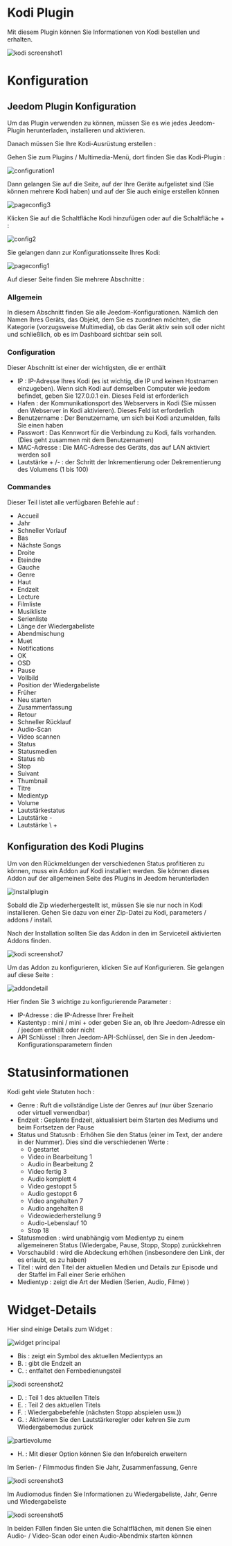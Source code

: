 # Kodi Plugin

Mit diesem Plugin können Sie Informationen von Kodi bestellen und erhalten.

![kodi screenshot1](../images/kodi_screenshot1.jpg)

# Konfiguration 

## Jeedom Plugin Konfiguration

Um das Plugin verwenden zu können, müssen Sie es wie jedes Jeedom-Plugin herunterladen, installieren und aktivieren.

Danach müssen Sie Ihre Kodi-Ausrüstung erstellen :

Gehen Sie zum Plugins / Multimedia-Menü, dort finden Sie das Kodi-Plugin :

![configuration1](../images/configuration1.jpg)

Dann gelangen Sie auf die Seite, auf der Ihre Geräte aufgelistet sind (Sie können mehrere Kodi haben) und auf der Sie auch einige erstellen können

![pageconfig3](../images/pageconfig3.jpg)

Klicken Sie auf die Schaltfläche Kodi hinzufügen oder auf die Schaltfläche + :

![config2](../images/config2.jpg)

Sie gelangen dann zur Konfigurationsseite Ihres Kodi:

![pageconfig1](../images/pageconfig1.jpg)

Auf dieser Seite finden Sie mehrere Abschnitte :

### Allgemein

In diesem Abschnitt finden Sie alle Jeedom-Konfigurationen. Nämlich den Namen Ihres Geräts, das Objekt, dem Sie es zuordnen möchten, die Kategorie (vorzugsweise Multimedia), ob das Gerät aktiv sein soll oder nicht und schließlich, ob es im Dashboard sichtbar sein soll.

### Configuration

Dieser Abschnitt ist einer der wichtigsten, die er enthält

-   IP : IP-Adresse Ihres Kodi (es ist wichtig, die IP und keinen Hostnamen einzugeben). Wenn sich Kodi auf demselben Computer wie jeedom befindet, geben Sie 127.0.0.1 ein. Dieses Feld ist erforderlich
-   Hafen : der Kommunikationsport des Webservers in Kodi (Sie müssen den Webserver in Kodi aktivieren). Dieses Feld ist erforderlich
-   Benutzername : Der Benutzername, um sich bei Kodi anzumelden, falls Sie einen haben
-   Passwort : Das Kennwort für die Verbindung zu Kodi, falls vorhanden. (Dies geht zusammen mit dem Benutzernamen)
-   MAC-Adresse : Die MAC-Adresse des Geräts, das auf LAN aktiviert werden soll
-   Lautstärke + /- : der Schritt der Inkrementierung oder Dekrementierung des Volumens (1 bis 100)

### Commandes

Dieser Teil listet alle verfügbaren Befehle auf :

-   Accueil
-   Jahr
-   Schneller Vorlauf
-   Bas
-   Nächste Songs
-   Droite
-   Eteindre
-   Gauche
-   Genre
-   Haut
-   Endzeit
-   Lecture
-   Filmliste
-   Musikliste
-   Serienliste
-   Länge der Wiedergabeliste
-   Abendmischung
-   Muet
-   Notifications
-   OK
-   OSD
-   Pause
-   Vollbild
-   Position der Wiedergabeliste
-   Früher
-   Neu starten
-   Zusammenfassung
-   Retour
-   Schneller Rücklauf
-   Audio-Scan
-   Video scannen
-   Status
-   Statusmedien
-   Status nb
-   Stop
-   Suivant
-   Thumbnail
-   Titre
-   Medientyp
-   Volume
-   Lautstärkestatus
-   Lautstärke -
-   Lautstärke \ +

## Konfiguration des Kodi Plugins

Um von den Rückmeldungen der verschiedenen Status profitieren zu können, muss ein Addon auf Kodi installiert werden. Sie können dieses Addon auf der allgemeinen Seite des Plugins in Jeedom herunterladen

![installplugin](../images/installplugin.jpg)

Sobald die Zip wiederhergestellt ist, müssen Sie sie nur noch in Kodi installieren. Gehen Sie dazu von einer Zip-Datei zu Kodi, parameters / addons / install.

Nach der Installation sollten Sie das Addon in den im Serviceteil aktivierten Addons finden.

![kodi screenshot7](../images/kodi_screenshot7.jpg)

Um das Addon zu konfigurieren, klicken Sie auf Konfigurieren. Sie gelangen auf diese Seite :

![addondetail](../images/addondetail.jpg)

Hier finden Sie 3 wichtige zu konfigurierende Parameter :

-   IP-Adresse : die IP-Adresse Ihrer Freiheit
-   Kastentyp : mini / mini + oder geben Sie an, ob Ihre Jeedom-Adresse ein / jeedom enthält oder nicht
-   API Schlüssel : Ihren Jeedom-API-Schlüssel, den Sie in den Jeedom-Konfigurationsparametern finden

# Statusinformationen 

Kodi geht viele Statuten hoch :

-   Genre : Ruft die vollständige Liste der Genres auf (nur über Szenario oder virtuell verwendbar)
-   Endzeit : Geplante Endzeit, aktualisiert beim Starten des Mediums und beim Fortsetzen der Pause
-   Status und Statusnb : Erhöhen Sie den Status (einer im Text, der andere in der Nummer). Dies sind die verschiedenen Werte :
    - 0 gestartet
    - Video in Bearbeitung 1
    - Audio in Bearbeitung 2
    - Video fertig 3
    - Audio komplett 4
    - Video gestoppt 5
    - Audio gestoppt 6
    - Video angehalten 7
    - Audio angehalten 8
    - Videowiederherstellung 9
    - Audio-Lebenslauf 10
    - Stop 18
-   Statusmedien : wird unabhängig vom Medientyp zu einem allgemeineren Status (Wiedergabe, Pause, Stopp, Stopp) zurückkehren
-   Vorschaubild : wird die Abdeckung erhöhen (insbesondere den Link, der es erlaubt, es zu haben)
-   Titel : wird den Titel der aktuellen Medien und Details zur Episode und der Staffel im Fall einer Serie erhöhen
-   Medientyp : zeigt die Art der Medien (Serien, Audio, Filme) )

# Widget-Details 

Hier sind einige Details zum Widget :

![widget principal](../images/widget-principal.jpg)

-   Bis : zeigt ein Symbol des aktuellen Medientyps an
-   B. : gibt die Endzeit an
-   C. : entfaltet den Fernbedienungsteil

![kodi screenshot2](../images/kodi_screenshot2.jpg)

-   D. : Teil 1 des aktuellen Titels
-   E. : Teil 2 des aktuellen Titels
-   F. : Wiedergabebefehle (nächsten Stopp abspielen usw.))
-   G. : Aktivieren Sie den Lautstärkeregler oder kehren Sie zum Wiedergabemodus zurück

![partievolume](../images/partievolume.jpg)

-   H. : Mit dieser Option können Sie den Infobereich erweitern

Im Serien- / Filmmodus finden Sie Jahr, Zusammenfassung, Genre

![kodi screenshot3](../images/kodi_screenshot3.jpg)

Im Audiomodus finden Sie Informationen zu Wiedergabeliste, Jahr, Genre und Wiedergabeliste

![kodi screenshot5](../images/kodi_screenshot5.jpg)

In beiden Fällen finden Sie unten die Schaltflächen, mit denen Sie einen Audio- / Video-Scan oder einen Audio-Abendmix starten können


